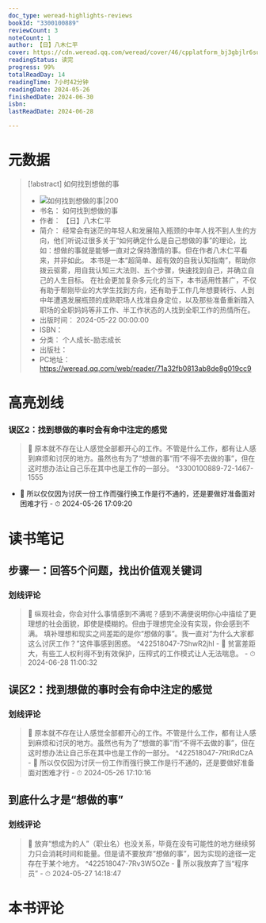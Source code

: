 ```yaml
---
doc_type: weread-highlights-reviews
bookId: "3300100889"
reviewCount: 3
noteCount: 1
author: 【日】八木仁平
cover: https://cdn.weread.qq.com/weread/cover/46/cpplatform_bj3gbjlr6sub2nurvpb6dp/t7_cpplatform_bj3gbjlr6sub2nurvpb6dp1721797267.jpg
readingStatus: 读完
progress: 99%
totalReadDay: 14
readingTime: 7小时42分钟
readingDate: 2024-05-26
finishedDate: 2024-06-30
isbn: 
lastReadDate: 2024-06-28

---
```

# 元数据
> [!abstract] 如何找到想做的事
> - ![ 如何找到想做的事|200](https://cdn.weread.qq.com/weread/cover/46/cpplatform_bj3gbjlr6sub2nurvpb6dp/t7_cpplatform_bj3gbjlr6sub2nurvpb6dp1721797267.jpg)
> - 书名： 如何找到想做的事
> - 作者： 【日】八木仁平
> - 简介： 经常会有迷茫的年轻人和发展陷入瓶颈的中年人找不到人生的方向，他们听说过很多关于“如何确定什么是自己想做的事”的理论，比如：想做的事就是能够一直对之保持激情的事。但在作者八木仁平看来，并非如此。
本书是一本“超简单、超有效的自我认知指南”，帮助你拨云驱雾，用自我认知三大法则、五个步骤，快速找到自己，并确立自己的人生目标。
在社会更加复杂多元化的当下，本书适用性甚广，不仅有助于帮刚毕业的大学生找到方向，还有助于工作几年想要转行、人到中年遭遇发展瓶颈的成熟职场人找准自身定位，以及那些准备重新踏入职场的全职妈妈等非工作、半工作状态的人找到全职工作的热情所在。
> - 出版时间： 2024-05-22 00:00:00
> - ISBN： 
> - 分类： 个人成长-励志成长
> - 出版社： 
> - PC地址：https://weread.qq.com/web/reader/71a32fb0813ab8de8g019cc9

# 高亮划线

### 误区2：找到想做的事时会有命中注定的感觉

> 📌 原本就不存在让人感觉全部都开心的工作。不管是什么工作，都有让人感到麻烦和讨厌的地方。虽然也有为了“想做的事”而“不得不去做的事”，但在这时想办法让自己乐在其中也是工作的一部分。 ^3300100889-72-1467-1555
- 💭 所以仅仅因为讨厌一份工作而强行换工作是行不通的，还是要做好准备面对困难才行 - ⏱ 2024-05-26 17:09:20 

# 读书笔记

## 步骤一：回答5个问题，找出价值观关键词

### 划线评论
> 📌 纵观社会，你会对什么事情感到不满呢？感到不满便说明你心中描绘了更理想的社会面貌，即使是模糊的。但由于理想完全没有实现，你会感到不满。
填补理想和现实之间差距的是你“想做的事”。我一直对“为什么大家都这么讨厌工作？”这件事感到困惑。  ^422518047-7ShwR2jhI
    - 💭 贫富差距大，有些工人权利得不到有效保护，压榨式的工作模式让人无法喘息。
    - ⏱ 2024-06-28 11:00:32
   
## 误区2：找到想做的事时会有命中注定的感觉

### 划线评论
> 📌 原本就不存在让人感觉全部都开心的工作。不管是什么工作，都有让人感到麻烦和讨厌的地方。虽然也有为了“想做的事”而“不得不去做的事”，但在这时想办法让自己乐在其中也是工作的一部分。  ^422518047-7RtIRdCzA
    - 💭 所以仅仅因为讨厌一份工作而强行换工作是行不通的，还是要做好准备面对困难才行
    - ⏱ 2024-05-26 17:10:16
   
## 到底什么才是“想做的事”

### 划线评论
> 📌 放弃“想成为的人”（职业名）也没关系，毕竟在没有可能性的地方继续努力只会消耗时间和能量。但是请不要放弃“想做的事”，因为实现的途径一定存在于某个地方。  ^422518047-7Rv3W5OZe
    - 💭 所以我放弃了当“程序员”
    - ⏱ 2024-05-27 14:18:47
   
# 本书评论

